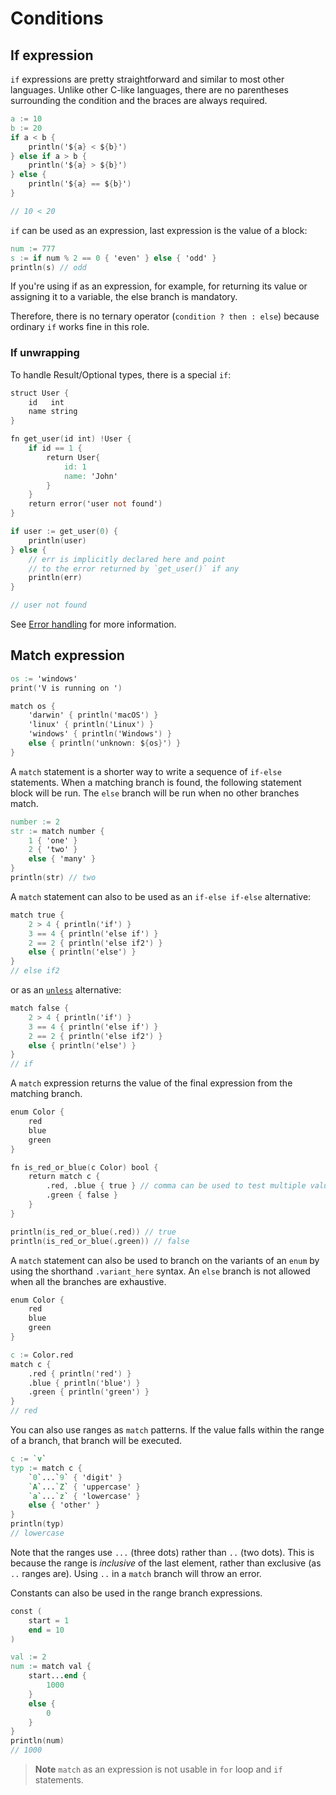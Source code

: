 # Conditions

## If expression

`if` expressions are pretty straightforward and similar to most other languages.
Unlike other C-like languages,
there are no parentheses surrounding the condition and the braces are always required.

```v play
a := 10
b := 20
if a < b {
	println('${a} < ${b}')
} else if a > b {
	println('${a} > ${b}')
} else {
	println('${a} == ${b}')
}

// 10 < 20
```

`if` can be used as an expression, last expression is the value of a block:

```v play
num := 777
s := if num % 2 == 0 { 'even' } else { 'odd' }
println(s) // odd
```

If you're using if as an expression, for example, for returning its value or assigning
it to a variable, the else branch is mandatory.

Therefore, there is no ternary operator (`condition ? then : else`) because ordinary `if` works fine
in this role.

### If unwrapping

To handle Result/Optional types, there is a special `if`:

```v play
struct User {
	id   int
	name string
}

fn get_user(id int) !User {
	if id == 1 {
		return User{
			id: 1
			name: 'John'
		}
	}
	return error('user not found')
}

if user := get_user(0) {
	println(user)
} else {
	// err is implicitly declared here and point
	// to the error returned by `get_user()` if any
	println(err)
}

// user not found
```

See [Error handling](../error-handling/overview.md) for more information.

## Match expression

```v play
os := 'windows'
print('V is running on ')

match os {
	'darwin' { println('macOS') }
	'linux' { println('Linux') }
	'windows' { println('Windows') }
	else { println('unknown: ${os}') }
}
```

A `match` statement is a shorter way to write a sequence of `if-else` statements.
When a matching branch is found, the following statement block will be run.
The `else` branch will be run when no other branches match.

```v play
number := 2
str := match number {
	1 { 'one' }
	2 { 'two' }
	else { 'many' }
}
println(str) // two
```

A `match` statement can also to be used as an `if-else if-else` alternative:

```v play
match true {
	2 > 4 { println('if') }
	3 == 4 { println('else if') }
	2 == 2 { println('else if2') }
	else { println('else') }
}
// else if2
```

or as an [`unless`](https://www.tutorialspoint.com/ruby/ruby_if_else.htm) alternative:

```v play
match false {
	2 > 4 { println('if') }
	3 == 4 { println('else if') }
	2 == 2 { println('else if2') }
	else { println('else') }
}
// if
```

A `match` expression returns the value of the final expression from the matching branch.

```v play
enum Color {
	red
	blue
	green
}

fn is_red_or_blue(c Color) bool {
	return match c {
		.red, .blue { true } // comma can be used to test multiple values
		.green { false }
	}
}

println(is_red_or_blue(.red)) // true
println(is_red_or_blue(.green)) // false
```

A `match` statement can also be used to branch on the variants of an `enum`
by using the shorthand `.variant_here` syntax.
An `else` branch is not allowed when all the branches are exhaustive.

```v play
enum Color {
	red
	blue
	green
}

c := Color.red
match c {
	.red { println('red') }
	.blue { println('blue') }
	.green { println('green') }
}
// red
```

You can also use ranges as `match` patterns.
If the value falls within the range of a branch, that branch will be executed.

```v play
c := `v`
typ := match c {
	`0`...`9` { 'digit' }
	`A`...`Z` { 'uppercase' }
	`a`...`z` { 'lowercase' }
	else { 'other' }
}
println(typ)
// lowercase
```

Note that the ranges use `...` (three dots) rather than `..` (two dots).
This is because the range is *inclusive* of the last element, rather than exclusive
(as `..` ranges are).
Using `..` in a `match` branch will throw an error.

Constants can also be used in the range branch expressions.

```v play
const (
	start = 1
    end = 10
)

val := 2
num := match val {
	start...end {
		1000
	}
	else {
		0
	}
}
println(num)
// 1000
```

> **Note**
> `match` as an expression is not usable in `for` loop and `if` statements.
